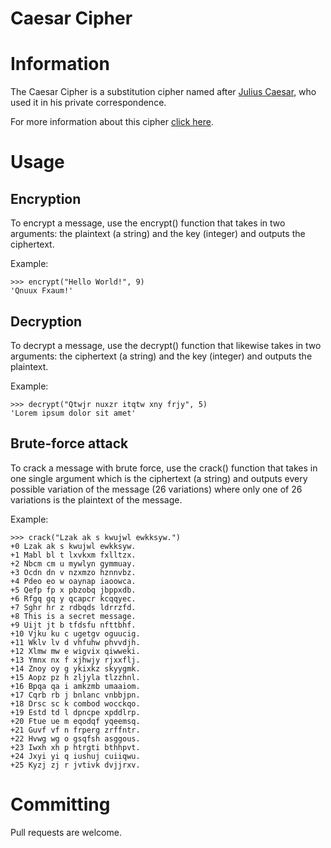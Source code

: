 # Caesar Cipher
# Information
The Caesar Cipher is a substitution cipher named after <a href="https://en.wikipedia.org/wiki/Julius_Caesar">Julius Caesar</a>, who used it in his private correspondence.

For more information about this cipher <a href="https://en.wikipedia.org/wiki/Caesar_cipher">click here</a>.

# Usage
## Encryption
To encrypt a message, use the encrypt() function that takes in two arguments: the plaintext (a string) and the key (integer) and outputs the ciphertext.

Example:
```
>>> encrypt("Hello World!", 9)
'Qnuux Fxaum!'
```
## Decryption
To decrypt a message, use the decrypt() function that likewise takes in two arguments: the ciphertext (a string) and the key (integer) and outputs the plaintext.

Example:
```
>>> decrypt("Qtwjr nuxzr itqtw xny frjy", 5)
'Lorem ipsum dolor sit amet'
```
## Brute-force attack
To crack a message with brute force, use the crack() function that takes in one single argument which is the ciphertext (a string) and outputs every possible variation of the message (26 variations) where only one of 26 variations is the plaintext of the message.

Example:
```
>>> crack("Lzak ak s kwujwl ewkksyw.")
+0 Lzak ak s kwujwl ewkksyw.
+1 Mabl bl t lxvkxm fxlltzx.
+2 Nbcm cm u mywlyn gymmuay.
+3 Ocdn dn v nzxmzo hznnvbz.
+4 Pdeo eo w oaynap iaoowca.
+5 Qefp fp x pbzobq jbppxdb.
+6 Rfgq gq y qcapcr kcqqyec.
+7 Sghr hr z rdbqds ldrrzfd.
+8 This is a secret message.
+9 Uijt jt b tfdsfu nfttbhf.
+10 Vjku ku c ugetgv oguucig.
+11 Wklv lv d vhfuhw phvvdjh.
+12 Xlmw mw e wigvix qiwweki.
+13 Ymnx nx f xjhwjy rjxxflj.
+14 Znoy oy g ykixkz skyygmk.
+15 Aopz pz h zljyla tlzzhnl.
+16 Bpqa qa i amkzmb umaaiom.
+17 Cqrb rb j bnlanc vnbbjpn.
+18 Drsc sc k combod wocckqo.
+19 Estd td l dpncpe xpddlrp.
+20 Ftue ue m eqodqf yqeemsq.
+21 Guvf vf n frperg zrffntr.
+22 Hvwg wg o gsqfsh asggous.
+23 Iwxh xh p htrgti bthhpvt.
+24 Jxyi yi q iushuj cuiiqwu.
+25 Kyzj zj r jvtivk dvjjrxv.
```
# Committing
Pull requests are welcome.

